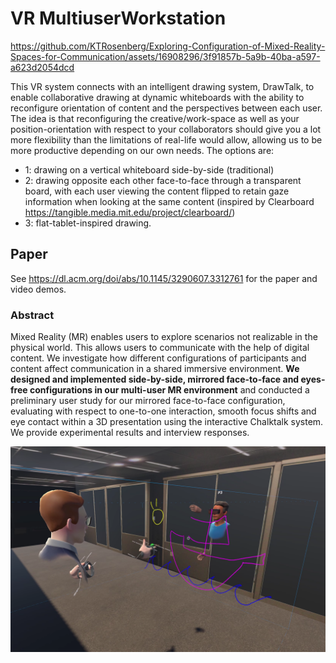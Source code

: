 # VR MultiuserWorkstation

https://github.com/KTRosenberg/Exploring-Configuration-of-Mixed-Reality-Spaces-for-Communication/assets/16908296/3f91857b-5a9b-40ba-a597-a623d2054dcd

This VR system connects with an intelligent drawing system, DrawTalk, to enable collaborative drawing at dynamic whiteboards with the ability to reconfigure orientation of content and the perspectives between each user. The idea is that reconfiguring the creative/work-space as well as your position-orientation with respect to your collaborators should give you a lot more flexibility than the limitations of real-life would allow, allowing us to be more productive depending on our own needs. The options are:

- 1: drawing on a vertical whiteboard side-by-side (traditional) 
- 2: drawing opposite each other face-to-face through a transparent board, with each user viewing the content flipped to retain gaze information when looking at the same content (inspired by Clearboard https://tangible.media.mit.edu/project/clearboard/)
- 3: flat-tablet-inspired drawing.

## Paper
See https://dl.acm.org/doi/abs/10.1145/3290607.3312761 for the paper and video demos.

### Abstract
Mixed Reality (MR) enables users to explore scenarios not realizable in the physical world. This allows users to communicate with the help of digital content. We investigate how different configurations of participants and content affect communication in a shared immersive environment. **We designed and implemented side-by-side, mirrored face-to-face and eyes-free configurations in our multi-user MR environment** and conducted a preliminary user study for our mirrored face-to-face configuration, evaluating with respect to one-to-one interaction, smooth focus shifts and eye contact within a 3D presentation using the interactive Chalktalk system. We provide experimental results and interview responses.

![image](Chalktalk_together.png)
